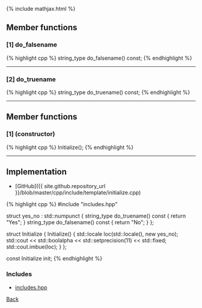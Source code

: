 {% include mathjax.html %}

## Member functions

### [1] do_falsename
{% highlight cpp %}
string_type do_falsename() const;
{% endhighlight %}


---------------------------------------

### [2] do_truename
{% highlight cpp %}
string_type do_truename() const;
{% endhighlight %}


---------------------------------------

## Member functions

### [1] (constructor)
{% highlight cpp %}
Initialize();
{% endhighlight %}


---------------------------------------

## Implementation

- [GitHub]({{ site.github.repository_url }}/blob/master/cpp/include/template/initialize.cpp)

{% highlight cpp %}
#include "includes.hpp"

struct yes_no : std::numpunct<char> {
  string_type do_truename() const { return "Yes"; }
  string_type do_falsename() const { return "No"; }
};

struct Initialize {
  Initialize() {
    std::locale loc(std::locale(), new yes_no);
    std::cout << std::boolalpha << std::setprecision(11) << std::fixed;
    std::cout.imbue(loc);
  }
};

const Initialize init;
{% endhighlight %}

### Includes

- [includes.hpp](includes)

[Back](../..)
